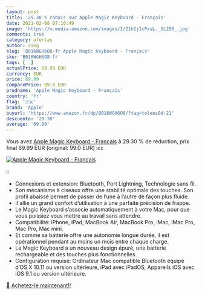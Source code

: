 ```yaml
---
layout: post
title: '29.30 % rabais sur Apple Magic Keyboard - Français'
date: 2021-02-08 07:10:49
image: 'https://m.media-amazon.com/images/I/21hIjIcPxaL._SL200_.jpg'
comments: true
category: ofertas
author: ring
slug: 'B016WGH6O8-fr Apple Magic Keyboard - Français'
sku: 'B016WGH6O8-fr'
tags: [  ]
actualPrice: 69.99 EUR
currency: EUR
price: 69.99
comparePrice: 99.0 EUR
prodname: 'Apple Magic Keyboard - Français'
country: 'fr'
flag: '🇫🇷'
brand: 'Apple'
buyurl: 'https://www.amazon.fr/dp/B016WGH6O8/?tag=tolees0d-21'
descuento: '29.30'
average: '69.99'
---
```


Vous avez [Apple Magic Keyboard - Français](https://www.amazon.fr/dp/B016WGH6O8/?tag=tolees0d-21)  à  29.30 % de réduction, prix final  69.99 EUR (original: 99.0 EUR) ici:

[![Apple Magic Keyboard - Français](https://m.media-amazon.com/images/I/21hIjIcPxaL._SL200_.jpg)](https://www.amazon.fr/dp/B016WGH6O8/?tag=tolees0d-21)

ℹ️:

- Connexions et extension: Bluetooth, Port Lightning, Technologie sans fil.
- Son mécanisme à ciseaux offre une stabilité optimale des touches. Son profil abaissé permet de passer de l’une à l’autre de façon plus fluide.
- Il allie un grand confort d’utilisation à une parfaite précision de frappe.
- Le Magic Keyboard s’associe automatiquement à votre Mac, pour que vous puissiez vous mettre au travail sans attendre.
- Compatibilité: iPhone, iPad, MacBook Air, MacBook Pro, iMac, iMac Pro, Mac Pro, Mac mini.
- Et comme sa batterie offre une autonomie longue durée, il est opérationnel pendant au moins un mois entre chaque charge.
- Le Magic Keyboard a un nouveau design épuré, une batterie rechargeable et des touches plus fonctionnelles.
- Configuration requise: Ordinateur Mac compatible Bluetooth équipé d’OS X 10.11 ou version ultérieure, iPad avec iPadOS, Appareils iOS avec iOS 9.1 ou version ultérieure.

[🛒 Achetez-le maintenant!!](https://www.amazon.fr/dp/B016WGH6O8/?tag=tolees0d-21)
